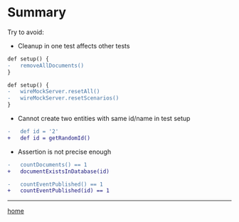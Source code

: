 # Summary

Try to avoid:

- Cleanup in one test affects other tests

```diff
def setup() {
-   removeAllDocuments()
}
```

```diff
def setup() {
-   wireMockServer.resetAll()
-   wireMockServer.resetScenarios()
}
```

- Cannot create two entities with same id/name in test setup

```diff
-   def id = '2'
+   def id = getRandomId()
```

- Assertion is not precise enough

```diff
-   countDocuments() == 1
+   documentExistsInDatabase(id)
```

```diff
-   countEventPublished() == 1
+   countEventPublished(id) == 1
```

---

[home](../README.md)
